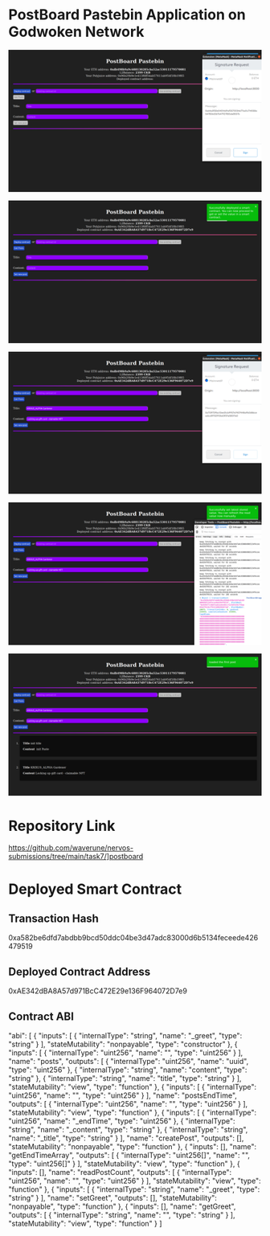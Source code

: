 <!-- @format -->

# PostBoard Pastebin Application on Godwoken Network

![image](2.png)

![image](3.png)

![image](4.png)

![image](5.png)

![image](6.png)

# Repository Link

https://github.com/waverune/nervos-submissions/tree/main/task7/]postboard

# Deployed Smart Contract

## Transaction Hash

0xa582be6dfd7abdbb9bcd50ddc04be3d47adc83000d6b5134feceede426479519

## Deployed Contract Address

0xAE342dBA8A57d971BcC472E29e136F964072D7e9

## Contract ABI

"abi": [
{
"inputs": [
{
"internalType": "string",
"name": "_greet",
"type": "string"
}
],
"stateMutability": "nonpayable",
"type": "constructor"
},
{
"inputs": [
{
"internalType": "uint256",
"name": "",
"type": "uint256"
}
],
"name": "posts",
"outputs": [
{
"internalType": "uint256",
"name": "uuid",
"type": "uint256"
},
{
"internalType": "string",
"name": "content",
"type": "string"
},
{
"internalType": "string",
"name": "title",
"type": "string"
}
],
"stateMutability": "view",
"type": "function"
},
{
"inputs": [
{
"internalType": "uint256",
"name": "",
"type": "uint256"
}
],
"name": "postsEndTime",
"outputs": [
{
"internalType": "uint256",
"name": "",
"type": "uint256"
}
],
"stateMutability": "view",
"type": "function"
},
{
"inputs": [
{
"internalType": "uint256",
"name": "_endTime",
"type": "uint256"
},
{
"internalType": "string",
"name": "_content",
"type": "string"
},
{
"internalType": "string",
"name": "_title",
"type": "string"
}
],
"name": "createPost",
"outputs": [],
"stateMutability": "nonpayable",
"type": "function"
},
{
"inputs": [],
"name": "getEndTimeArray",
"outputs": [
{
"internalType": "uint256[]",
"name": "",
"type": "uint256[]"
}
],
"stateMutability": "view",
"type": "function"
},
{
"inputs": [],
"name": "readPostCount",
"outputs": [
{
"internalType": "uint256",
"name": "",
"type": "uint256"
}
],
"stateMutability": "view",
"type": "function"
},
{
"inputs": [
{
"internalType": "string",
"name": "_greet",
"type": "string"
}
],
"name": "setGreet",
"outputs": [],
"stateMutability": "nonpayable",
"type": "function"
},
{
"inputs": [],
"name": "getGreet",
"outputs": [
{
"internalType": "string",
"name": "",
"type": "string"
}
],
"stateMutability": "view",
"type": "function"
}
]
